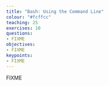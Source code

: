 ```yaml
---
title: "Bash: Using the Command Line"
colour: "#fcffcc"
teaching: 25 
exercises: 10
questions:
- FIXME
objectives:
- FIXME
keypoints:
- FIXME
---
```


FIXME
